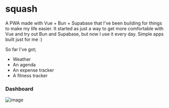 # squash

A PWA made with Vue + Bun + Supabase that I've been building for things to make my life easier. It started as just a way to get more comfortable with Vue and try out Bun and Supabase, but now I use it every day. Simple apps built just for me :)

So far I've got;
- Weather
- An agenda
- An expense tracker
- A fitness tracker

### Dashboard

![image](https://github.com/user-attachments/assets/11ff7714-707e-45bb-8212-b7c51f1c63dc)
